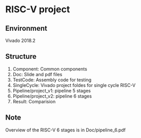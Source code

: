 # RISC-V project



## Environment

Vivado 2018.2

## Structure
1. Component: Common components
2. Doc: Slide and pdf files
3. TestCode: Assembly code for testing
4. SingleCycle: Vivado project foldes for single cycle RISC-V
5. Pipeline/project_v1: pipeline 5 stages
6. Pipeline/project_v2: pipeline 6 stages
7. Result: Comparision


## Note
Overview of the RISC-V 6 stages is in Doc/pipeline_6.pdf